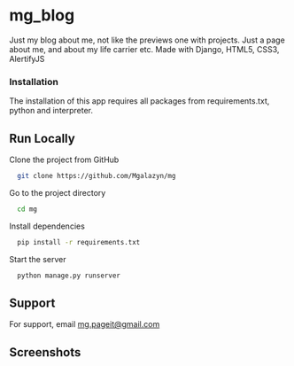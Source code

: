 # mg_blog
Just my blog about me, not like the previews one with projects. Just a page about me, and about my life carrier etc.
Made with Django, HTML5, CSS3, AlertifyJS

### Installation
The installation of this app requires all packages from requirements.txt, python and interpreter.


## Run Locally

Clone the project from GitHub

```bash
  git clone https://github.com/Mgalazyn/mg
```

Go to the project directory

```bash
  cd mg
```

Install dependencies

```bash
  pip install -r requirements.txt
```

Start the server

```bash
  python manage.py runserver 
```


## Support

For support, email mg.pageit@gmail.com

## Screenshots



